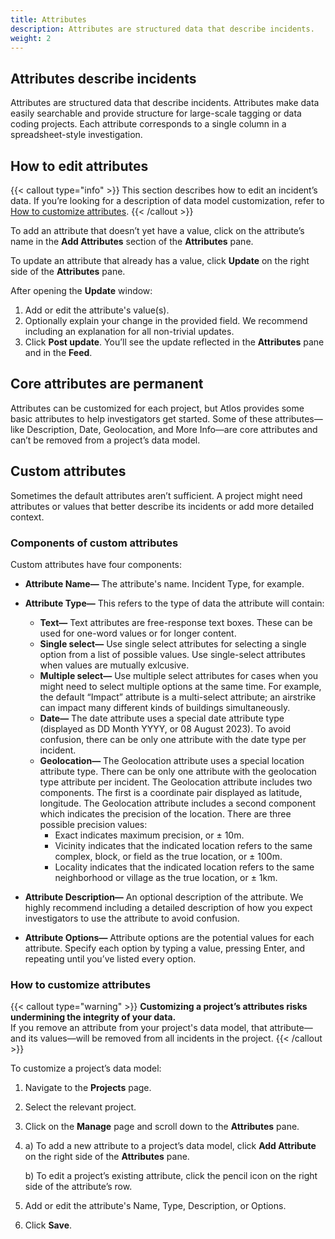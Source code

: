 ```yaml
---
title: Attributes
description: Attributes are structured data that describe incidents.
weight: 2
---
```


## Attributes describe incidents
Attributes are structured data that describe incidents. Attributes make data easily searchable and provide structure for large-scale tagging or data coding projects. Each attribute corresponds to a single column in a spreadsheet-style investigation. 

## How to edit attributes
{{< callout type="info" >}}
This section describes how to edit an incident’s data. If you’re looking for a description of data model customization, refer to [How to customize attributes](#how-to-customize-attributes). 
{{< /callout >}}

To add an attribute that doesn’t yet have a value, click on the attribute’s name in the **Add Attributes** section of the **Attributes** pane.

To update an attribute that already has a value, click **Update** on the right side of the **Attributes** pane. 

After opening the **Update** window:
1. Add or edit the attribute's value(s). 
2. Optionally explain your change in the provided field. We recommend including an explanation for all non-trivial updates.
3. Click **Post update**. You’ll see the update reflected in the **Attributes** pane and in the **Feed**. 

## Core attributes are permanent
Attributes can be customized for each project, but Atlos provides some basic attributes to help investigators get started. Some of these attributes—like Description, Date, Geolocation, and More Info—are core attributes and can’t be removed from a project’s data model. 

## Custom attributes 
Sometimes the default attributes aren’t sufficient. A project might need attributes or values that better describe its incidents or add more detailed context. 

### Components of custom attributes
Custom attributes have four components: 
- **Attribute Name—** The attribute's name. Incident Type, for example.
- **Attribute Type—** This refers to the type of data the attribute will contain:
  - **Text—** Text attributes are free-response text boxes. These can be used for one-word values or for longer content.
  - **Single select—** Use single select attributes for selecting a single option from a list of possible values. Use single-select attributes when values are mutually exlcusive. 
  - **Multiple select—** Use multiple select attributes for cases when you might need to select multiple options at the same time. For example, the default “Impact” attribute is a multi-select attribute; an airstrike can impact many different kinds of buildings simultaneously.
  - **Date—** The date attribute uses a special date attribute type (displayed as DD Month YYYY, or 08 August 2023). To avoid confusion, there can be only one attribute with the date type per incident.
  - **Geolocation—** The Geolocation attribute uses a special location attribute type. There can be only one attribute with the geolocation type attribute per incident. The Geolocation attribute includes two components. The first is a coordinate pair displayed as latitude, longitude. The Geolocation attribute includes a second component which indicates the precision of the location. There are three possible precision values:
    - Exact indicates maximum precision, or ± 10m.
    - Vicinity indicates that the indicated location refers to the same complex, block, or field as the true location, or ± 100m. 
    - Locality indicates that the indicated location refers to the same neighborhood or village as the true location, or ± 1km. 

- **Attribute Description—** An optional description of the attribute. We highly recommend including a detailed description of how you expect investigators to use the attribute to avoid confusion. 
- **Attribute Options—** Attribute options are the potential values for each attribute. Specify each option by typing a value, pressing Enter, and repeating until you’ve listed every option. 

### How to customize attributes
{{< callout type="warning" >}}
**Customizing a project’s attributes risks undermining the integrity of your data.**   
If you remove an attribute from your project's data model, that attribute—and its values—will be removed from all incidents in the project.
{{< /callout >}}

To customize a project’s data model: 
1. Navigate to the **Projects** page. 
2. Select the relevant project. 
3. Click on the **Manage** page and scroll down to the **Attributes** pane. 
4. a) To add a new attribute to a project’s data model, click **Add Attribute** on the right side of the **Attributes** pane. 
   
   b) To edit a project’s existing attribute, click the pencil icon on the right side of the attribute’s row. 
5. Add or edit the attribute's Name, Type, Description, or Options. 
6. Click **Save**.